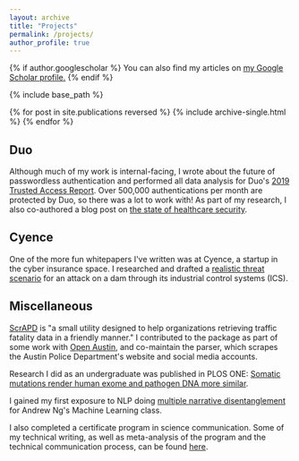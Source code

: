 ```yaml
---
layout: archive
title: "Projects"
permalink: /projects/
author_profile: true
---
```


{% if author.googlescholar %}
  You can also find my articles on <u><a href="{{author.googlescholar}}">my Google Scholar profile</a>.</u>
{% endif %}

{% include base_path %}

{% for post in site.publications reversed %}
  {% include archive-single.html %}
{% endfor %}

## Duo

Although much of my work is internal-facing, I wrote about the future of passwordless authentication and performed all data analysis for Duo's [2019 Trusted Access Report](https://duo.com/resources/ebooks/the-2019-duo-trusted-access-report). Over 500,000 authentications per month are protected by Duo, so there was a lot to work with!
As part of my research, I also co-authored a blog post on [the state of healthcare security](https://duo.com/blog/the-state-of-trusted-access-in-healthcare).

## Cyence

One of the more fun whitepapers I've written was at Cyence, a startup in the cyber insurance space. I researched and drafted a [realistic threat scenario](https://www.aon.com/reinsurance/gimo/20181025-gimo-cyber) for an attack on a dam through its industrial control systems (ICS).

## Miscellaneous

[ScrAPD](scrapd.org) is "a small utility designed to help organizations retrieving traffic fatality data in a friendly manner." I contributed to the package as part of some work with [Open Austin](https://www.open-austin.org/), and co-maintain the parser, which scrapes the Austin Police Department's website and social media accounts.

Research I did as an undergraduate was published in PLOS ONE: [Somatic mutations render human exome and pathogen DNA more similar](https://journals.plos.org/plosone/article?id=10.1371/journal.pone.0197949).

I gained my first exposure to NLP doing [multiple narrative disentanglement](http://cs229.stanford.edu/proj2016/poster/EnglerHarvey-MultipleNarrativeDisentanglement-Poster.pdf) for Andrew Ng's Machine Learning class.

I also completed a certificate program in science communication. Some of my technical writing, as well as meta-analysis of the program and the technical communication process, can be found [here](https://stanford.digication.com/maggie_engler/home-1).
